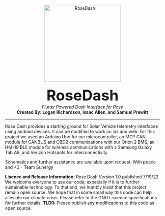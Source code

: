 <p align="center">
  <img src="https://student2.cs.appstate.edu/allenim/RoseDash/ROSE_logo.png" alt="RoseDash" height="250" />
</p>
<p align="center">
  <font size="8"><strong>RoseDash</strong></font><br/>
  <i>Flutter Powered Dash Interface for Rose</i><br/>
  <strong>Created By: Logan Richardson, Isaac Allen, and Samuel Prewitt</strong></br>
</p>

---
Rose Dash provides a starting ground for Solar Vehicle telemetry interfaces using android devices. It can be modified to work on ios and web. For this project we used an Arduino Uno for our microcontroller, an MCP CAN module for CANBUS and OBD2 communications with our Orion 2 BMS, an HM-19 BLE module for wireless communications with a Samsung Galaxy Tab A8, and Verizon Hotspots for interconnectivity.<br>

Schematics and further assistance are available upon request. With peace and <3 - Team Sunergy <br>


<strong>Lisence and Release Information:</strong> Rose Dash Version 1.0 published 7/19/22 <br>
We welcome everyone to use our code; expecially if it is to further sustainable technology. To that end, we humbly insist that this project remain open source. We hope that in some small way this code can help alleviate our climate crisis. Please refer to the GNU Liscence specifications for further details. <strong>TLDR:</strong> Please publish any modifications to this code as open source.

